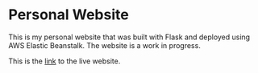 # Personal Website

This is my personal website that was built with Flask and deployed using AWS Elastic Beanstalk. The website is a work in progress. 

This is the [link](https://www.shivnarayanan.me) to the live website.
